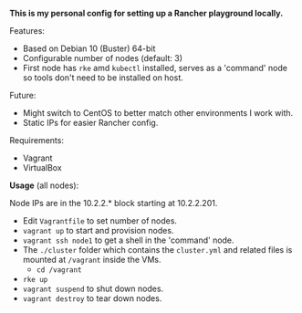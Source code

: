 **This is my personal config for setting up a Rancher playground locally.**

Features:

- Based on Debian 10 (Buster) 64-bit
- Configurable number of nodes (default: 3)
- First node has `rke` amd `kubectl` installed, serves as a 'command' node so tools don't need to be installed on host.

Future:

- Might switch to CentOS to better match other environments I work with.
- Static IPs for easier Rancher config.

Requirements:

- Vagrant
- VirtualBox

**Usage** (all nodes):

Node IPs are in the 10.2.2.* block starting at 10.2.2.201.

- Edit `Vagrantfile` to set number of nodes.
- `vagrant up` to start and provision nodes.
- `vagrant ssh node1` to get a shell in the 'command' node.
- The `./cluster` folder which contains the `cluster.yml` and related files is mounted at `/vagrant` inside the VMs.
  - `cd /vagrant`
- `rke up`
- `vagrant suspend` to shut down nodes.
- `vagrant destroy` to tear down nodes.
